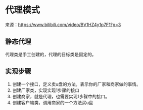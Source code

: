 # 代理模式
来源：https://www.bilibili.com/video/BV1HZ4y1p7F1?p=3

## 静态代理
代理类是手工创建的，代理的目标类是固定的。

## 实现步骤
1. 创建一个接口，定义卖u盘的方法，表示你的厂家和商家做的事情。
2. 创建厂家类，实现实现1步骤的接口
3. 创建商家，就是代理，也需要实现1步骤中的接口。
4. 创建客户端类，调用商家的一个方法买u盘   
